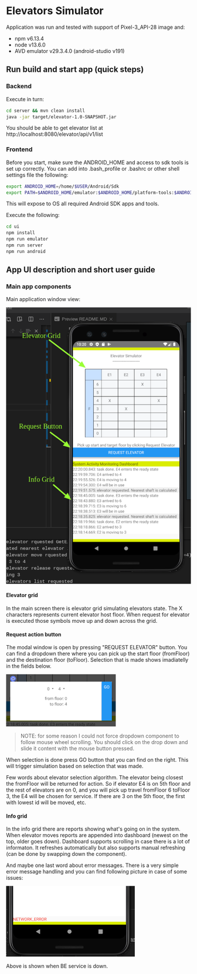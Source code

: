 # Elevators Simulator

Application was run and tested with support of Pixel-3_API-28 image and:

- npm v6.13.4
- node v13.6.0
- AVD emulator v29.3.4.0 (android-studio v191)

## Run build and start app (quick steps)

### Backend

Execute in turn:

```bash
cd server && mvn clean install
java -jar target/elevator-1.0-SNAPSHOT.jar
```

You should be able to get elevator list at http://localhost:8080/elevator/api/v1/list

### Frontend

Before you start, make sure the ANDROID_HOME and access to sdk tools is set up correctly. You can add into .bash_profile or .bashrc or other shell settings file the following:

```bash
export ANDROID_HOME=/home/$USER/Android/Sdk
export PATH=$ANDROID_HOME/emulator:$ANDROID_HOME/platform-tools:$ANDROID_HOME/build-tools/<build-tools-version-number>:$PATH
```

This will expose to OS all required Android SDK apps and tools.

Execute the following:

```bash
cd ui
npm install
npm run emulator
npm run server
npm run android
```

## App UI description and short user guide

### Main app components

Main application window view:

![alt text](md/Elevators-main.png "Application main window")

#### Elevator grid

In the main screen there is elevator grid simulating elevators state. The X characters represents current elevator host floor. When request for elevator is executed those symbols move up and down across the grid. 

#### Request action button

The modal window is open by pressing "REQUEST ELEVATOR" button. You can find a dropdown there where you can pick up the start floor (fromFloor) and the destination floor (toFloor). Selection that is made shows imadiatelly in the fields below.

![alt text](md/Elevators-selector.png "Elevator selector")

> NOTE: for some reason I could not force dropdown component to follow mouse wheel scrolling. You should click on the drop down and slide it content with the mouse button pressed.  

When selection is done press GO button that you can find on the right. This will trigger simulation based on selection that was made.

Few words about elevator selection algorithm. 
The elevator being closest the fromFloor will be returned for action. So if elevator E4 is on 5th floor and the rest of elevators are on 0, and you will pick up travel fromFloor 6 toFloor 3, the E4 will be chosen for service. 
If there are 3 on the 5th floor, the first with lowest id will be moved, etc. 

#### Info grid

In the info grid there are reports showing what's going on in the system. When elevator moves reports are appended into dashboard (newest on the top, older goes down). Dashboard supports scrolling in case there is a lot of informaton. It refreshes automatically but also supports manual refreshing (can be done by swapping down the component).

And maybe one last word about error messages. There is a very simple error message handling and you can find following picture in case of some issues:

![alt text](md/Elevators-err.png "Error notification")

Above is shown when BE service is down.